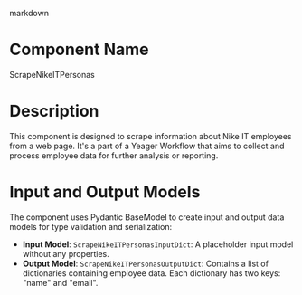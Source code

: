 markdown
# Component Name
ScrapeNikeITPersonas

# Description
This component is designed to scrape information about Nike IT employees from a web page. It's a part of a Yeager Workflow that aims to collect and process employee data for further analysis or reporting.

# Input and Output Models
The component uses Pydantic BaseModel to create input and output data models for type validation and serialization:

- **Input Model**: `ScrapeNikeITPersonasInputDict`: A placeholder input model without any properties.
- **Output Model**: `ScrapeNikeITPersonasOutputDict`: Contains a list of dictionaries containing employee data. Each dictionary has two keys: "name" and "email".

    